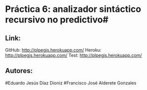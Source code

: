 # Práctica 6: analizador sintáctico recursivo no predictivo#
## Link: ##
GitHub: http://plpegjs.herokuapp.com/
Heroku: http://plpegjs.herokuapp.com/
Test:	http://plpegjs.herokuapp.com/
## Autores: ##
#Eduardo Jesús Díaz Dioniz
#Francisco José Alderete Gonzales
